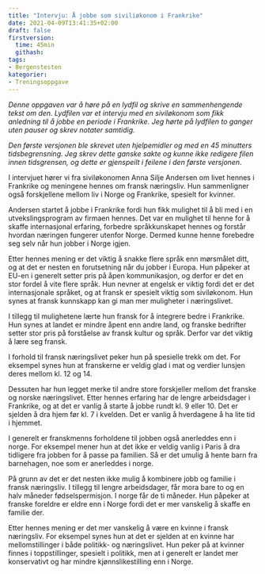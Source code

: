 ```yaml
---
title: "Intervju: Å jobbe som siviliøkonom i Frankrike"
date: 2021-04-09T13:41:35+02:00
draft: false
firstversion:
  time: 45min
  githash:
tags:
- Bergenstesten
kategorier:
- Treningsoppgave
---
```


*Denne oppgaven var å høre på en lydfil og skrive en sammenhengende tekst om den. Lydfilen var et intervju med en siviløkonom som fikk anledning til å jobbe en periode i Frankrike. Jeg hørte på lydfilen to ganger uten pauser og skrev notater samtidig.*

*Den første versjonen ble skrevet uten hjelpemidler og med en 45 minutters tidsbegrensning. Jeg skrev dette ganske sakte og kunne ikke redigere filen innen tidsgrensen, og dette er gjenspeilt i feilene i den første versjonen.*

I intervjuet hører vi fra siviløkonomen Anna Silje Andersen om livet hennes i Frankrike og meningene hennes om fransk næringsliv. Hun sammenligner også forskjellene mellom liv i Norge og Frankrike, spesielt for kvinner.

Andersen startet å jobbe i Frankrike fordi hun fikk mulighet til å bli med i en utvekslingsprogram av firmaen hennes. Det var en mulighet til henne for å skaffe internasjonal erfaring, forbedre språkkunskapet hennes og forstår hvordan næringen fungerer utenfor Norge. Dermed kunne henne forebedre seg selv når hun jobber i Norge igjen.

Etter hennes mening er det viktig å snakke flere språk enn mørsmålet ditt, og at det er nesten en forutsetning når du jobber i Europa. Hun påpeker at EU-en i generelt setter pris på åpen kommunikasjon, og derfor er det en stor fordel å vite flere språk. Hun nevner at engelsk er viktig fordi det er det internasjonale språket, og at fransk er spesielt viktig som siviløkonom. Hun synes at fransk kunnskapp kan gi man mer muligheter i næringslivet.

I tillegg til mulighetene lærte hun fransk for å integrere bedre i Frankrike. Hun synes at landet er mindre åpent enn andre land, og franske bedrifter setter stor pris på forståelse av fransk kultur og språk. Derfor var det viktig å lære seg fransk.

I forhold til fransk næringslivet peker hun på spesielle trekk om det. For eksempel synes hun at franskerne er veldig glad i mat og verdier lunsjen deres mellom kl. 12 og 14.

Dessuten har hun legget merke til andre store forskjeller mellom det franske og norske næringslivet. Etter hennes erfaring har de lengre arbeidsdager i Frankrike, og at det er vanlig å starte å jobbe rundt kl. 9 eller 10. Det er sjelden å dra hjem før kl. 7 i kvelden. Det er vanlig å hverdagene å ha lite tid i hjemmet.

I generelt er franskmenns forholdene til jobben også anerleddes enn i norge. For eksempel mener hun at det ikke er veldig vanlig i Paris å dra tidligere fra jobben for å passe pa familien. Så er det umulig å hente barn fra barnehagen, noe som er anerleddes i norge.

På grunn av det er det nesten ikke mulig å kombinere jobb og familie i fransk næringsliv. I tillegg til lengre arbeidsdager, får mora bare to og en halv måneder fødselspermisjon. I norge får de ti måneder. Hun påpeker at franske foreldre er eldre enn i Norge fordi det er mer vanskelig å skaffe en familie der.

Etter hennes mening er det mer vanskelig å være en kvinne i fransk næringsliv. For eksempel synes hun at det er sjelden at en kvinne har mellomstillinger i både politikk- og næringslivet. Hun peker på at kvinner finnes i toppstillinger, spesielt i politikk, men at i generelt er landet mer konservativt og har mindre kjønnslikestilling enn i Norge.
